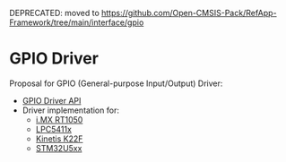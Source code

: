 DEPRECATED: moved to https://github.com/Open-CMSIS-Pack/RefApp-Framework/tree/main/interface/gpio

# GPIO Driver

Proposal for GPIO (General-purpose Input/Output) Driver:
- [GPIO Driver API](./include/README.md)
- Driver implementation for:
  - [i.MX RT1050](./driver/iMXRT1050/)
  - [LPC5411x](./driver/LPC5411x/)
  - [Kinetis K22F](./driver/MK22F/)
  - [STM32U5xx](./driver/STM32U5xx/)
